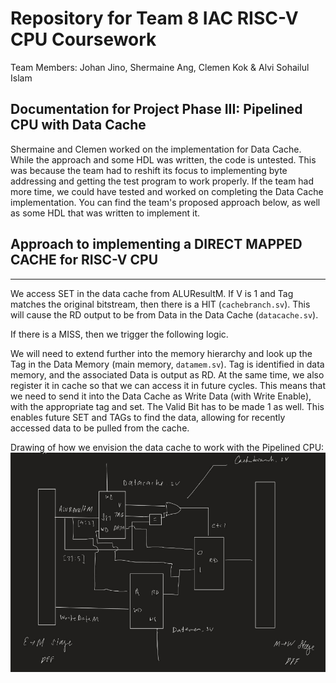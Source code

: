 # Repository for Team 8 IAC RISC-V CPU Coursework

Team Members: Johan Jino, Shermaine Ang, Clemen Kok & Alvi Sohailul Islam 

## Documentation for Project Phase III: Pipelined CPU with Data Cache

Shermaine and Clemen worked on the implementation for Data Cache. While the approach and some HDL was written, the code is untested. This was because the team had to reshift its focus to implementing byte addressing and getting the test program to work properly. If the team had more time, we could have tested and worked on completing the Data Cache implementation. You can find the team's proposed approach below, as well as some HDL that was written to implement it.

## Approach to implementing a DIRECT MAPPED CACHE for RISC-V CPU
---

We access SET in the data cache from ALUResultM. If V is 1 and Tag matches the original bitstream, then there is a HIT (`cachebranch.sv`). This will cause the RD output to be from Data in the Data Cache (`datacache.sv`).

If there is a MISS, then we trigger the following logic.

We will need to extend further into the memory hierarchy and look up the Tag in the Data Memory (main memory, `datamem.sv`). Tag is identified in data memory, and the associated Data is output as RD. At the same time, we also register it in cache so that we can access it in future cycles. This means that we need to send it into the Data Cache as Write Data (with Write Enable), with the appropriate tag and set. The Valid Bit has to be made 1 as well. This enables future SET and TAGs to find the data, allowing for recently accessed data to be pulled from the cache.

Drawing of how we envision the data cache to work with the Pipelined CPU:
![Alt text](datacachev2.png)

